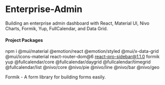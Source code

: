# Enterprise-Admin

Building an enterprise admin dashboard with React, Material UI, Nivo Charts, Formik, Yup, FullCalendar, and Data Grid.

#### Project Packages
npm i @mui/material @emotion/react @emotion/styled @mui/x-data-grid @mui/icons-material react-router-dom@6 react-pro-sidebar@1.1.0 formik yup @fullcalendar/core @fullcalendar/daygrid @fullcalendar/timegrid @fullcalendar/list @nivo/core @nivo/pie @nivo/line @nivo/bar @nivo/geo

Formik - A form library for building forms easily.